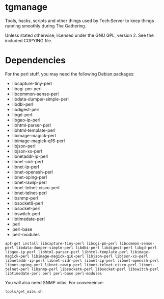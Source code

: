 # tgmanage

Tools, hacks, scripts and other things used by Tech:Server to keep things running smoothly during The Gathering.

Unless stated otherwise; licensed under the GNU GPL, version 2. See the included COPYING file.

# Dependencies

For the perl stuff, you may need the following Debian packages:

- libcapture-tiny-perl
- libcgi-pm-perl
- libcommon-sense-perl
- libdata-dumper-simple-perl
- libdbi-perl
- libdigest-perl
- libgd-perl
- libgeo-ip-perl
- libhtml-parser-perl
- libhtml-template-perl
- libimage-magick-perl
- libimage-magick-q16-perl
- libjson-perl
- libjson-xs-perl
- libnetaddr-ip-perl
- libnet-cidr-perl
- libnet-ip-perl
- libnet-openssh-perl
- libnet-oping-perl
- libnet-rawip-perl
- libnet-telnet-cisco-perl
- libnet-telnet-perl
- libsnmp-perl
- libsocket6-perl
- libsocket-perl
- libswitch-perl
- libtimedate-perl
- perl
- perl-base
- perl-modules

`apt-get install libcapture-tiny-perl libcgi-pm-perl libcommon-sense-perl libdata-dumper-simple-perl libdbi-perl libdigest-perl libgd-perl libgeo-ip-perl libhtml-parser-perl libhtml-template-perl libimage-magick-perl libimage-magick-q16-perl libjson-perl libjson-xs-perl libnetaddr-ip-perl libnet-cidr-perl libnet-ip-perl libnet-openssh-perl libnet-oping-perl libnet-rawip-perl libnet-telnet-cisco-perl libnet-telnet-perl libsnmp-perl libsocket6-perl libsocket-perl libswitch-perl libtimedate-perl perl perl-base perl-modules`

You will also need SNMP mibs. For conveneince:

`tools/get_mibs.sh`
